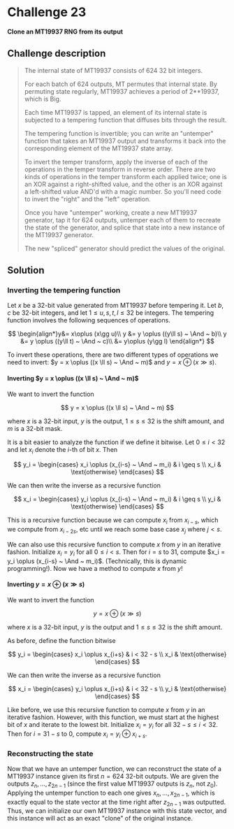 # Challenge 23

**Clone an MT19937 RNG from its output**

## Challenge description

> The internal state of MT19937 consists of 624 32 bit integers.
> 
> For each batch of 624 outputs, MT permutes that internal state. By permuting state regularly, MT19937 achieves a period of 2**19937, which is Big.
> 
> Each time MT19937 is tapped, an element of its internal state is subjected to a tempering function that diffuses bits through the result.
> 
> The tempering function is invertible; you can write an "untemper" function that takes an MT19937 output and transforms it back into the corresponding element of the MT19937 state array.
> 
> To invert the temper transform, apply the inverse of each of the operations in the temper transform in reverse order. There are two kinds of operations in the temper transform each applied twice; one is an XOR against a right-shifted value, and the other is an XOR against a left-shifted value AND'd with a magic number. So you'll need code to invert the "right" and the "left" operation.
> 
> Once you have "untemper" working, create a new MT19937 generator, tap it for 624 outputs, untemper each of them to recreate the state of the generator, and splice that state into a new instance of the MT19937 generator.
> 
> The new "spliced" generator should predict the values of the original.

## Solution

### Inverting the tempering function

Let $x$ be a 32-bit value generated from MT19937 before tempering it. Let $b,c$ be 32-bit integers, and let $1 \leq u,s,t,l \leq 32$ be integers.
The tempering function involves the following sequences of operations.

$$
\begin{align*}y&= x\oplus (x\gg u)\\
y &= y \oplus ((y\ll s) ~ \And ~ b)\\
y &= y \oplus ((y\ll t) ~ \And ~ c)\\
&= y\oplus (y\gg l)
\end{align*}
$$

To invert these operations, there are two different types of operations we need to invert: $y = x \oplus ((x \ll s) ~ \And ~ m)$ and $y = x \oplus (x \gg s)$.

#### Inverting $y = x \oplus ((x \ll s) ~ \And ~ m)$

We want to invert the function

$$
y = x \oplus ((x \ll s) ~ \And ~ m)
$$

where $x$ is a 32-bit input, $y$ is the output, $1 \leq s \leq 32$ is the shift amount, and $m$ is a 32-bit mask.

It is a bit easier to analyze the function if we define it bitwise. Let $0 \leq i < 32$ and let $x_i$ denote the $i$-th of bit $x$. Then

$$
y_i = 
\begin{cases}
x_i \oplus (x_{i-s} ~ \And ~ m_i) & i \geq s \\
x_i & \text{otherwise}
\end{cases}
$$

We can then write the inverse as a recursive function

$$
x_i = 
\begin{cases}
y_i \oplus (x_{i-s} ~ \And ~ m_i) & i \geq s \\
y_i & \text{otherwise}
\end{cases}
$$

This is a recursive function because we can compute $x_i$ from $x_{i-s}$, which we compute from $x_{i-2s}$, etc until we reach some base case $x_j$ where $j < s$.

We can also use this recursive function to compute $x$ from $y$ in an iterative fashion. Initialize $x_i = y_i$ for all $0 \leq i < s$. Then for $i = s$ to $31$, compute $x_i = y_i \oplus (x_{i-s} ~ \And ~ m_i)$. (Technically, this is dynamic programming!). Now we have a method to compute $x$ from $y$!

#### Inverting $y = x \oplus (x \gg s)$

We want to invert the function

$$
y = x \oplus (x \gg s)
$$

where $x$ is a 32-bit input, $y$ is the output and $1 \leq s \leq 32$ is the shift amount.

As before, define the function bitwise

$$
y_i = 
\begin{cases}
x_i \oplus x_{i+s} & i < 32 - s \\
x_i & \text{otherwise}
\end{cases}
$$

We can then write the inverse as a recursive function

$$
x_i = 
\begin{cases}
y_i \oplus x_{i+s} & i < 32 - s \\
y_i & \text{otherwise}
\end{cases}
$$

Like before, we use this recursive function to compute $x$ from $y$ in an iterative fashion. However, with this function, we must start at the highest bit of $x$ and iterate to the lowest bit. Initialize $x_i = y_i$ for all $32 - s \leq i < 32$. Then for $i = 31 - s$ to $0$, compute $x_i = y_i \oplus x_{i+s}$.

### Reconstructing the state

Now that we have an untemper function, we can reconstruct the state of a MT19937 instance given its first $n = 624$ 32-bit outputs. We are given the outputs $z_n, \ldots, z_{2n-1}$ (since the first value MT19937 outputs is $z_n$, not $z_0$). Applying the untemper function to each one gives $x_n, \ldots, x_{2n-1}$, which is exactly equal to the state vector at the time right after $z_{2n-1}$ was outputted. Thus, we can initialize our own MT19937 instance with this state vector, and this instance will act as an exact "clone" of the original instance.

